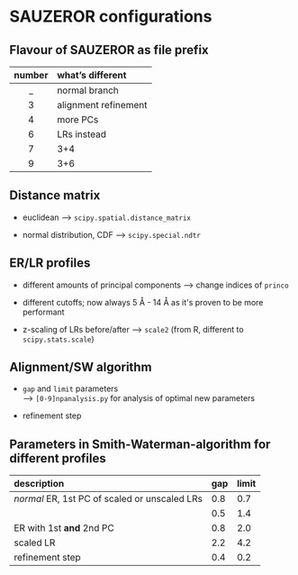 # SAUZEROR configurations

## Flavour of SAUZEROR as file prefix

| number | what’s different     |
| :----: | :------------------- |
|   \_   | normal branch        |
|   3    | alignment refinement |
|   4    | more PCs             |
|   6    | LRs instead          |
|   7    | 3+4                  |
|   9    | 3+6                  |

## Distance matrix

  - euclidean –\> `scipy.spatial.distance_matrix`

  - normal distribution, CDF –\> `scipy.special.ndtr`

## ER/LR profiles

  - different amounts of principal components –\> change indices of
    `princo`

  - different cutoffs; now always 5 Å - 14 Å as it's proven to be more performant

  - z-scaling of LRs before/after –\> `scale2` (from R, different to
    `scipy.stats.scale`)

## Alignment/SW algorithm

  - `gap` and `limit` parameters  
    –\> `[0-9]npanalysis.py` for analysis of optimal new parameters

  - refinement step

## Parameters in Smith-Waterman-algorithm for different profiles

|                  description                  | gap | limit |
| :-------------------------------------------- | --- | ----- |
| *normal* ER, 1st PC of scaled or unscaled LRs | 0.8 | 0.7   |
|                                               | 0.5 | 1.4   |
| ER with 1st **and** 2nd PC                    | 0.8 | 2.0   |
| scaled LR                                     | 2.2 | 4.2   |
| refinement step                               | 0.4 | 0.2   |
